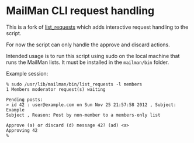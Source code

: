 MailMan CLI request handling
============================

This is a fork of [list_requests][0] which adds interactive request handling to
the script.

For now the script can only handle the approve and discard actions.

Intended usage is to run this script using sudo on the local machine that runs
the MailMan lists. It must be installed in the `mailman/bin` folder.

Example session:

```
% sudo /usr/lib/mailman/bin/list_requests -l members
1 Members moderator request(s) waiting

Pending posts:
> id 42 : user@example.com on Sun Nov 25 21:57:58 2012 , Subject: Example
Subject , Reason: Post by non-member to a members-only list

Approve (a) or discard (d) message 42? (ad) <a>
Approving 42
%
```


[0]: http://www.msapiro.net/scripts/list_requests

